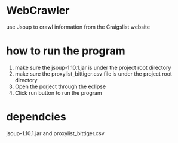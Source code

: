 # WebCrawler
use Jsoup to crawl information from the Craigslist website


# how to run the program
1. make sure the jsoup-1.10.1.jar is under the project root directory
2. make sure the proxylist_bittiger.csv file is under the project root directory    
3. Open the porject through the eclipse
4. Click run button to run the program

# dependcies
jsoup-1.10.1.jar and proxylist_bittiger.csv



